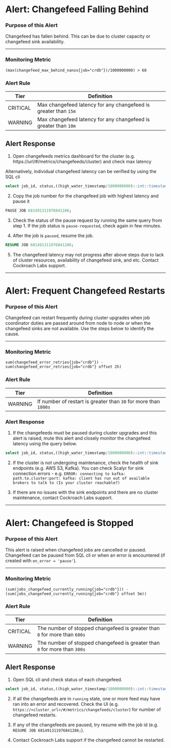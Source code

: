 # Alert: Changefeed Falling Behind

### Purpose of this Alert

Changefeed has fallen behind. This can be due to cluster capacity or changefeed sink availability. 

------

### Monitoring Metric

```
(max(changefeed_max_behind_nanos{job="crdb"})/1000000000) > 60
```

### Alert Rule

| Tier     | Definition                                                   |
| -------- | ------------------------------------------------------------ |
| CRITICAL | Max changefeed latency for any changefeed is greater than `15m` |
| WARNING  | Max changefeed latency for any changefeed is greater than `10m` |


## Alert Response
1. Open changefeeds metrics dashboard for the cluster (e.g. https://url/#/metrics/changefeeds/cluster) and check max latency

Alternatively, individual changefeed latency can be verified by using the SQL cli

```sql
select job_id, status,((high_water_timestamp/1000000000)::int::timestamp)-now() as "changefeed latency",created, left(description,60),high_water_timestamp from crdb_internal.jobs where job_type = 'CHANGEFEED' and status in ('running', 'paused','pause-requested') order by created desc;
```

2. Copy the job number for the changefeed job with highest latency and pause it

```sql
PAUSE JOB 681491311976841286;
```

3. Check the status of the pause request by running the same query from step 1. If the job status is `pause-requested`, check again in few minutes.

4. After the job is `paused`, resume the job.

```sql
RESUME JOB 681491311976841286;
```

5. The changefeed latency may not progress after above steps due to lack of cluster resources, availability of changefeed sink, and etc. Contact Cockroach Labs support.



------------



# Alert: Frequent Changefeed Restarts

### Purpose of this Alert

Changefeed can restart frequently during cluster upgrades when job coordinator duties are passed around from node to node or when the changefeed sinks are not available. Use the steps below to identify the cause.

------

### Monitoring Metric

```
sum(changefeed_error_retries{job="crdb"}) - sum(changefeed_error_retries{job="crdb"} offset 2h)
```

### Alert Rule

| Tier    | Definition                                                   |
| ------- | ------------------------------------------------------------ |
| WARNING | If number of restart is greater than `30` for more than `1800s` |



### Alert Response

1. If the changefeeds must be paused during cluster upgrades and this alert is raised, mute this alert and closely monitor the changefeed latency using the query below.

```sql
select job_id, status,((high_water_timestamp/1000000000)::int::timestamp)-now() as "changefeed latency",created, left(description,60),high_water_timestamp from crdb_internal.jobs where job_type = 'CHANGEFEED' and status in ('running', 'paused','pause-requested') order by created desc;
```

2. If the cluster is not undergoing maintenance, check the health of sink endpoints (e.g. AWS S3, Kafka). You can check Scalyr for sink connection errors - e.g. `ERROR: connecting to kafka: path.to.cluster:port: kafka: client has run out of available brokers to talk to (Is your cluster reachable?)`

3. If there are no issues with the sink endpoints and there are no cluster maintenance, contact Cockroach Labs support.



-----------------



# Alert: Changefeed is Stopped

### Purpose of this Alert

This alert is raised when changefeed jobs are cancelled or paused. Changefeed can be paused from SQL cli or when an error is encountered (if created with `on_error = 'pause'`). 

------

### Monitoring Metric

```
(sum(jobs_changefeed_currently_running{job="crdb"})) - (sum(jobs_changefeed_currently_running{job="crdb"} offset 5m))
```

### Alert Rule

| Tier     | Definition                                                   |
| -------- | ------------------------------------------------------------ |
| CRITICAL | The number of stopped changefeed is greater than `0` for more than `600s` |
| WARNING  | The number of stopped changefeed is greater than `0` for more than `300s` |



## Alert Response

1. Open SQL cli and check status of each changefeed. 

```sql
select job_id, status,((high_water_timestamp/1000000000)::int::timestamp)-now() as "changefeed latency",created, left(description,60),high_water_timestamp from crdb_internal.jobs where job_type = 'CHANGEFEED' and status in ('running', 'paused','pause-requested') order by created desc;
```
2. If all the changefeeds are in `running` state, one or more feed may have ran into an error and recovered. Check the UI (e.g. `https://<cluster_url>/#/metrics/changefeeds/cluster`) for number of changefeed restarts. 

3. If any of the changefeeds are paused, try resume with the job id (e.g. `RESUME JOB 681491311976841286;`).

4. Contact Cockroach Labs support if the changefeed cannot be restarted.

